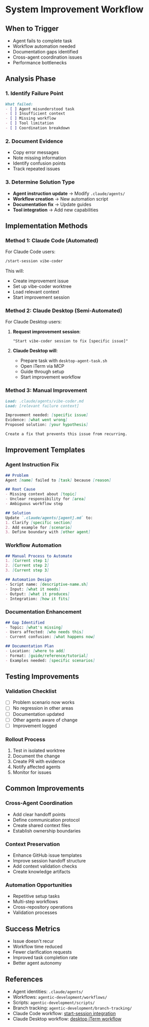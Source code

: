 # System Improvement Workflow

## When to Trigger

- Agent fails to complete task
- Workflow automation needed
- Documentation gaps identified
- Cross-agent coordination issues
- Performance bottlenecks

## Analysis Phase

### 1. Identify Failure Point
```markdown
What failed:
- [ ] Agent misunderstood task
- [ ] Insufficient context
- [ ] Missing workflow
- [ ] Tool limitation
- [ ] Coordination breakdown
```

### 2. Document Evidence
- Copy error messages
- Note missing information
- Identify confusion points
- Track repeated issues

### 3. Determine Solution Type
- **Agent instruction update** → Modify `.claude/agents/`
- **Workflow creation** → New automation script
- **Documentation fix** → Update guides
- **Tool integration** → Add new capabilities

## Implementation Methods

### Method 1: Claude Code (Automated)

For Claude Code users:
```bash
/start-session vibe-coder
```

This will:
- Create improvement issue
- Set up vibe-coder worktree
- Load relevant context
- Start improvement session

### Method 2: Claude Desktop (Semi-Automated)

For Claude Desktop users:

1. **Request improvement session**:
   ```
   "Start vibe-coder session to fix [specific issue]"
   ```

2. **Claude Desktop will**:
   - Prepare task with `desktop-agent-task.sh`
   - Open iTerm via MCP
   - Guide through setup
   - Start improvement workflow

### Method 3: Manual Improvement

```markdown
Load: .claude/agents/vibe-coder.md
Load: [relevant failure context]

Improvement needed: [specific issue]
Evidence: [what went wrong]
Proposed solution: [your hypothesis]

Create a fix that prevents this issue from recurring.
```

## Improvement Templates

### Agent Instruction Fix
```markdown
## Problem
Agent [name] failed to [task] because [reason]

## Root Cause
- Missing context about [topic]
- Unclear responsibility for [area]
- Ambiguous workflow step

## Solution
Update `.claude/agents/[agent].md` to:
1. Clarify [specific section]
2. Add example for [scenario]
3. Define boundary with [other agent]
```

### Workflow Automation
```markdown
## Manual Process to Automate
1. [Current step 1]
2. [Current step 2]
3. [Current step 3]

## Automation Design
- Script name: [descriptive-name.sh]
- Input: [what it needs]
- Output: [what it produces]
- Integration: [how it fits]
```

### Documentation Enhancement
```markdown
## Gap Identified
- Topic: [what's missing]
- Users affected: [who needs this]
- Current confusion: [what happens now]

## Documentation Plan
- Location: [where to add]
- Format: [guide/reference/tutorial]
- Examples needed: [specific scenarios]
```

## Testing Improvements

### Validation Checklist
- [ ] Problem scenario now works
- [ ] No regression in other areas
- [ ] Documentation updated
- [ ] Other agents aware of change
- [ ] Improvement logged

### Rollout Process
1. Test in isolated worktree
2. Document the change
3. Create PR with evidence
4. Notify affected agents
5. Monitor for issues

## Common Improvements

### Cross-Agent Coordination
- Add clear handoff points
- Define communication protocol
- Create shared context files
- Establish ownership boundaries

### Context Preservation
- Enhance GitHub issue templates
- Improve session handoff structure
- Add context validation checks
- Create knowledge artifacts

### Automation Opportunities
- Repetitive setup tasks
- Multi-step workflows
- Cross-repository operations
- Validation processes

## Success Metrics

- Issue doesn't recur
- Workflow time reduced
- Fewer clarification requests
- Improved task completion rate
- Better agent autonomy

## References

- Agent identities: `.claude/agents/`
- Workflows: `agentic-development/workflows/`
- Scripts: `agentic-development/scripts/`
- Branch tracking: `agentic-development/branch-tracking/`
- Claude Code workflow: [start-session integration](../workflows/start-session-integration.md)
- Claude Desktop workflow: [desktop iTerm workflow](../docs/desktop-iterm-workflow.md)